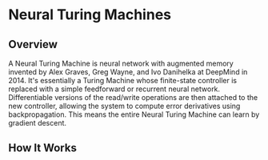 # Neural Turing Machines

## Overview

A Neural Turing Machine is neural network with augmented memory invented by
Alex Graves, Greg Wayne, and Ivo Danihelka at DeepMind in 2014. It's essentially
a Turing Machine whose finite-state controller is replaced
with a simple feedforward or recurrent neural network. Differentiable versions
of the read/write operations are then attached to the new controller, allowing
the system to compute error derivatives using backpropagation. This means the
entire Neural Turing Machine can learn by gradient descent.

## How It Works
